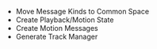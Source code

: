 - Move Message Kinds to Common Space
- Create Playback/Motion State
- Create Motion Messages
- Generate Track Manager
